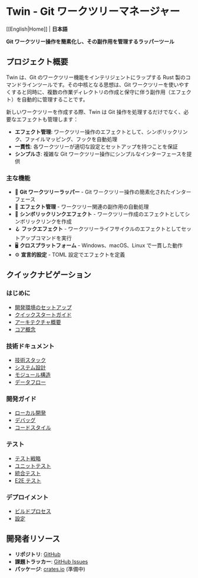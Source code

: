 # Twin - Git ワークツリーマネージャー

[[English|Home]] | **日本語**

**Git ワークツリー操作を簡素化し、その副作用を管理するラッパーツール**

## プロジェクト概要

Twin は、Git のワークツリー機能をインテリジェントにラップする Rust 製のコマンドラインツールです。その中核となる思想は、Git ワークツリーを使いやすくすると同時に、複数の作業ディレクトリの作成と保守に伴う副作用（エフェクト）を自動的に管理することです。

新しいワークツリーを作成する際、Twin は Git 操作を処理するだけでなく、必要なエフェクトも管理します：
- **エフェクト管理**: ワークツリー操作のエフェクトとして、シンボリックリンク、ファイルマッピング、フックを自動処理
- **一貫性**: 各ワークツリーが適切な設定とセットアップを持つことを保証
- **シンプルさ**: 複雑な Git ワークツリー操作にシンプルなインターフェースを提供

### 主な機能
- 🌲 **Git ワークツリーラッパー** - Git ワークツリー操作の簡素化されたインターフェース
- 🎯 **エフェクト管理** - ワークツリー関連の副作用の自動処理
- 🔗 **シンボリックリンクエフェクト** - ワークツリー作成のエフェクトとしてシンボリックリンクを作成
- 🪝 **フックエフェクト** - ワークツリーライフサイクルのエフェクトとしてセットアップコマンドを実行
- 🖥️ **クロスプラットフォーム** - Windows、macOS、Linux で一貫した動作
- ⚙️ **宣言的設定** - TOML 設定でエフェクトを定義

## クイックナビゲーション

### はじめに
- [開発環境のセットアップ](JA-Getting-Started-Development-Setup)
- [クイックスタートガイド](JA-Getting-Started-Quick-Start)
- [アーキテクチャ概要](JA-Getting-Started-Architecture-Overview)
- [コア概念](JA-Getting-Started-Core-Concepts)

### 技術ドキュメント
- [技術スタック](JA-Architecture-Technology-Stack)
- [システム設計](JA-Architecture-System-Design)
- [モジュール構造](JA-Architecture-Module-Structure)
- [データフロー](JA-Architecture-Data-Flow)

### 開発ガイド
- [ローカル開発](JA-Development-Guides-Local-Development)
- [デバッグ](JA-Development-Guides-Debugging)
- [コードスタイル](JA-Development-Guides-Code-Styles)

### テスト
- [テスト戦略](JA-Testing-Testing-Strategy)
- [ユニットテスト](JA-Testing-Unit-Testing)
- [統合テスト](JA-Testing-Integration-Testing)
- [E2E テスト](JA-Testing-E2E-Testing)

### デプロイメント
- [ビルドプロセス](JA-Deployment-Build-Process)
- [設定](JA-Deployment-Configuration)

## 開発者リソース

- **リポジトリ**: [GitHub](https://github.com/your-org/twin)
- **課題トラッカー**: [GitHub Issues](https://github.com/your-org/twin/issues)
- **パッケージ**: [crates.io](https://crates.io/crates/twin) (準備中)